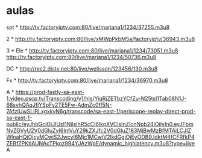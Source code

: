 # aulas
spt * http://tv.factoryiptv.com:80/live/mariana1/1234/37255.m3u8

2 * http://tv.factoryiptv.com:80/live/xMWpPkbM5a/factoryiptv/36943.m3u8

3 * 
Ele * http://tv.factoryiptv.com:80/live/mariana1/1234/73051.m3u8
http://tv.factoryiptv.com:80/live/mariana1/1234/50736.m3u8

DC * http://rec2.distv.net:80/live/welisson/123456/130.m3u8

Fx * http://tv.factoryiptv.com:80/live/mariana1/1234/36970.m3u8


A * https://prod-fastly-sa-east-1.video.pscp.tv/Transcoding/v1/hls/YiqRjZETbzYCfZu-N25tsl1Tab08N1J-68svhQAqJfjYSpFv2TE5Fw-AdmZc0ff5N-7AfzIUwSLiRLxgxkyN6g/transcode/sa-east-1/periscope-replay-direct-prod-sa-east-1-public/eyJhbGciOiJIUzI1NiIsInR5cCI6IkpXVCIsInZlcnNpb24iOiIyIn0.eyJFbmNvZGVyU2V0dGluZyI6ImVuY29kZXJfc2V0dGluZ183MjBwMzBfMTAiLCJIZWlnaHQiOjcyMCwiS2JwcyI6Mjc1MCwiV2lkdGgiOjEyODB9.ldktM4fCFRfkP4ZEBfZPKtlAUNAcTPkoz994YJAzWpE/dynamic_highlatency.m3u8?type=live
A
